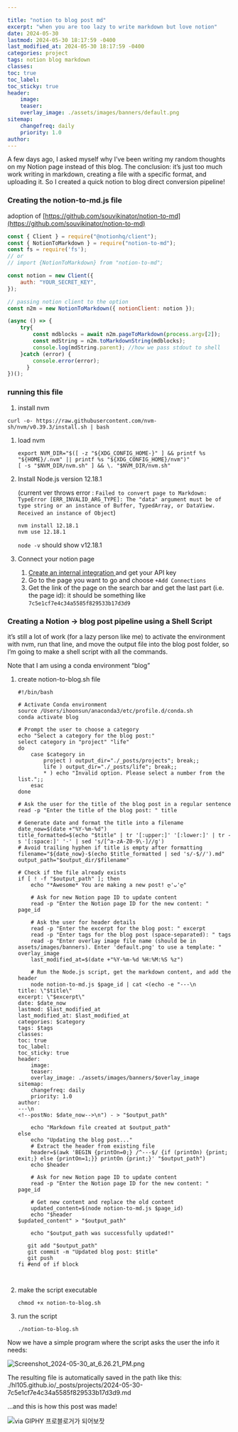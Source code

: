 ```yaml
---

title: "notion to blog post md"
excerpt: "when you are too lazy to write markdown but love notion"
date: 2024-05-30
lastmod: 2024-05-30 18:17:59 -0400
last_modified_at: 2024-05-30 18:17:59 -0400
categories: project
tags: notion blog markdown
classes:
toc: true
toc_label:
toc_sticky: true
header:
    image:
    teaser:
    overlay_image: ./assets/images/banners/default.png
sitemap:
    changefreq: daily
    priority: 1.0
author:
---
```


A few days ago, I asked myself why I’ve been writing my random thoughts on my Notion page instead of this blog. The conclusion: it’s just too much work writing in markdown, creating a file with a specific format, and uploading it. So I created a quick notion to blog direct conversion pipeline!


### Creating the notion-to-md.js file


adoption of  [https://github.com/souvikinator/notion-to-md](https://github.com/souvikinator/notion-to-md)


```javascript
const { Client } = require("@notionhq/client");
const { NotionToMarkdown } = require("notion-to-md");
const fs = require('fs');
// or
// import {NotionToMarkdown} from "notion-to-md";

const notion = new Client({
    auth: "YOUR_SECRET_KEY",
});

// passing notion client to the option
const n2m = new NotionToMarkdown({ notionClient: notion });

(async () => {
    try{
        const mdblocks = await n2m.pageToMarkdown(process.argv[2]);
        const mdString = n2m.toMarkdownString(mdblocks);
        console.log(mdString.parent); //how we pass stdout to shell
    }catch (error) {
        console.error(error);
      }
})();
```


### running this file

1. install nvm

```shell
curl -o- https://raw.githubusercontent.com/nvm-sh/nvm/v0.39.3/install.sh | bash
```

1. load nvm

	```shell
	export NVM_DIR="$([ -z "${XDG_CONFIG_HOME-}" ] && printf %s "${HOME}/.nvm" || printf %s "${XDG_CONFIG_HOME}/nvm")"
	[ -s "$NVM_DIR/nvm.sh" ] && \. "$NVM_DIR/nvm.sh"
	```

2. Install Node.js version 12.18.1

	(current ver throws error :  `Failed to convert page to Markdown: TypeError [ERR_INVALID_ARG_TYPE]: The "data" argument must be of type string or an instance of Buffer, TypedArray, or DataView. Received an instance of Object`)


	```shell
	nvm install 12.18.1
	nvm use 12.18.1
	```


	`node -v` should show v12.18.1

3. Connect your notion page
	1. [Create an internal integration ](https://www.notion.so/help/create-integrations-with-the-notion-api#create-an-internal-integration)and get your API key
	2. Go to the page you want to go and choose `+Add Connections`
	3. Get the link of the page on the search bar and get the last part (i.e. the page id): it should be something like `7c5e1cf7e4c34a5585f829533b17d3d9`

### Creating a Notion → blog post pipeline using a Shell Script


it’s still a lot of work (for a lazy person like me) to activate the environment with nvm, run that line, and move the output file into the blog post folder, so I’m going to make a shell script with all the commands.


Note that I am using a conda environment “blog”

1. create notion-to-blog.sh file

	```shell
	#!/bin/bash
	
	# Activate Conda environment
	source /Users/ihoonsun/anaconda3/etc/profile.d/conda.sh
	conda activate blog
	
	# Prompt the user to choose a category
	echo "Select a category for the blog post:"
	select category in "project" "life"
	do
	    case $category in
	        project ) output_dir="./_posts/projects"; break;;
	        life ) output_dir="./_posts/life"; break;;
	        * ) echo "Invalid option. Please select a number from the list.";;
	    esac
	done
	
	# Ask the user for the title of the blog post in a regular sentence
	read -p "Enter the title of the blog post: " title
	
	# Generate date and format the title into a filename
	date_now=$(date +"%Y-%m-%d")
	title_formatted=$(echo "$title" | tr '[:upper:]' '[:lower:]' | tr -s '[:space:]' '-' | sed 's/[^a-zA-Z0-9\-]//g')
	# Avoid trailing hyphen if title is empty after formatting
	filename="${date_now}-$(echo $title_formatted | sed 's/-$//').md"
	output_path="$output_dir/$filename"
	
	# Check if the file already exists
	if [ ! -f "$output_path" ]; then
	    echo "*Awesome* You are making a new post! ღ'ᴗ'ღ"
	
	    # Ask for new Notion page ID to update content
	    read -p "Enter the Notion page ID for the new content: " page_id
	
	    # Ask the user for header details
	    read -p "Enter the excerpt for the blog post: " excerpt
	    read -p "Enter tags for the blog post (space-separated): " tags
	    read -p "Enter overlay image file name (should be in assets/images/banners). Enter 'default.png' to use a template: " overlay_image
	    last_modified_at=$(date +"%Y-%m-%d %H:%M:%S %z")
	
	    # Run the Node.js script, get the markdown content, and add the header
	    node notion-to-md.js $page_id | cat <(echo -e "---\n
	title: \"$title\"
	excerpt: \"$excerpt\"
	date: $date_now
	lastmod: $last_modified_at
	last_modified_at: $last_modified_at
	categories: $category
	tags: $tags
	classes:
	toc: true
	toc_label:
	toc_sticky: true
	header:
	    image:
	    teaser:
	    overlay_image: ./assets/images/banners/$overlay_image
	sitemap:
	    changefreq: daily
	    priority: 1.0
	author:
	---\n
	<!--postNo: $date_now-->\n") - > "$output_path"
	
	    echo "Markdown file created at $output_path"
	else
	    echo "Updating the blog post..."
	    # Extract the header from existing file
	    header=$(awk 'BEGIN {printOn=0;} /^---$/ {if (printOn) {print; exit;} else {printOn=1;}} printOn {print;}' "$output_path")
	    echo $header
	    
	    # Ask for new Notion page ID to update content
	    read -p "Enter the Notion page ID for the new content: " page_id
	
	    # Get new content and replace the old content
	    updated_content=$(node notion-to-md.js $page_id)
	    echo "$header
	$updated_content" > "$output_path"
	
	    echo "$output_path was successfully updated!"
	
	   git add "$output_path"
	   git commit -m "Updated blog post: $title"
	   git push
	fi #end of if block
	
	
	
	```

2. make the script executable

	```shell
	chmod +x notion-to-blog.sh 
	```

3. run the script

	```shell
	./notion-to-blog.sh
	```


Now we have a simple program where the script asks the user the info it needs:


![Screenshot_2024-05-30_at_6.26.21_PM.png](https://prod-files-secure.s3.us-west-2.amazonaws.com/46a454de-d143-4526-a01f-0f13adda7dcc/9552b0db-99c2-4142-b740-7a0ee9b80ae8/Screenshot_2024-05-30_at_6.26.21_PM.png?X-Amz-Algorithm=AWS4-HMAC-SHA256&X-Amz-Content-Sha256=UNSIGNED-PAYLOAD&X-Amz-Credential=AKIAT73L2G45HZZMZUHI%2F20240530%2Fus-west-2%2Fs3%2Faws4_request&X-Amz-Date=20240530T222658Z&X-Amz-Expires=3600&X-Amz-Signature=4a892c37dc6a7d736eb0de83e855edbf180a142f75aa65ff696595af43ff0197&X-Amz-SignedHeaders=host&x-id=GetObject)


The resulting file is automatically saved in the path like this: ./hl105.github.io/_posts/projects/2024-05-30-7c5e1cf7e4c34a5585f829533b17d3d9.md


…and this is how this post was made!


![via GIPHY 프로블로거가 되어보잣](https://i.giphy.com/media/v1.Y2lkPTc5MGI3NjExYjhzYWdiMWE1cm1td3lnYjg2ODFzajM0NTdmbTZra3dyejNkaHB2ZyZlcD12MV9pbnRlcm5hbF9naWZfYnlfaWQmY3Q9Zw/c60cIe0Buhi48/giphy.gif)
